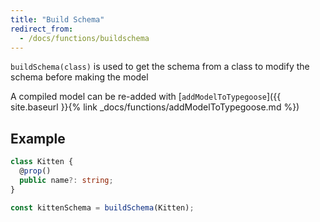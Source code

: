 ```yaml
---
title: "Build Schema"
redirect_from:
  - /docs/functions/buildschema
---
```


`buildSchema(class)` is used to get the schema from a class to modify the schema before making the model

A compiled model can be re-added with [`addModelToTypegoose`]({{ site.baseurl }}{% link _docs/functions/addModelToTypegoose.md %})

## Example

```ts
class Kitten {
  @prop()
  public name?: string;
}

const kittenSchema = buildSchema(Kitten);

```
